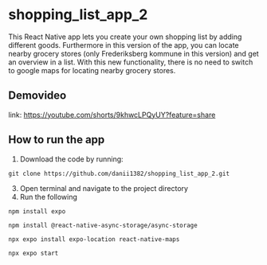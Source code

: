 # shopping_list_app_2
This React Native app lets you create your own shopping list by adding different goods. Furthermore in this version of the app, you can locate nearby grocery stores (only Frederiksberg kommune in this version) and get an overview in a list. With this new functionality, there is no need to switch to google maps for locating nearby grocery stores.

## Demovideo
link: https://youtube.com/shorts/9khwcLPQyUY?feature=share


## How to run the app
1. Download the code by running:
```
git clone https://github.com/danii1382/shopping_list_app_2.git
```
3. Open terminal and navigate to the project directory
4. Run the following
```bash
npm install expo
```
```
npm install @react-native-async-storage/async-storage

```
```
npx expo install expo-location react-native-maps

```
```
npx expo start
